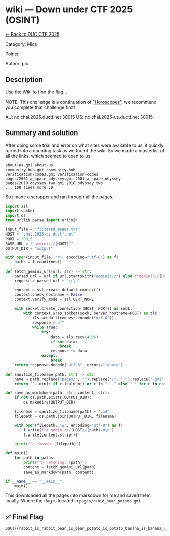 ﻿# wiki — Down under CTF 2025 (OSINT)

[← Back to DUC CTF 2025](../ctf-duc-2025.md)

Category: Mics

Points:

Author: pix

## Description

Use the Wiki to find the flag...

NOTE: This challenge is a continuation of ["Horoscopes"](horoscopes.md), we recommend you complete that challenge first!

AU: nc chal.2025.ductf.net 30015
US: nc chal.2025-us.ductf.net 30015

## Summary and solution

After doing some trial and error on what sites were available to us, it quickly turned into a daunting task as we found the wiki.
So we made a masterlist of all the links, which seemed to open to us.

```
about-us.gmi about-us
community-hub.gmi community-hub
verification-codes.gmi verification-codes
pages/2001_a_space_odyssey.gmi 2001_a_space_odyssey
pages/2010_odyssey_two.gmi 2010_odyssey_two
... 100 lines more :D
```

So i made a scrapper and ran through all the pages.

```python
import ssl
import socket
import os
from urllib.parse import urljoin

input_file = "filtered_pages.txt"
HOST = "chal.2025-us.ductf.net"
PORT = 30015
BASE_URL = f"gemini://{HOST}/"
OUTPUT_DIR = "output"

with open(input_file, "r", encoding="utf-8") as f:
    paths = f.readlines()

def fetch_gemini_url(url: str) -> str:
    parsed_url = url if url.startswith("gemini://") else f"gemini://{HOST}/{url}"
    request = parsed_url + "\r\n"

    context = ssl.create_default_context()
    context.check_hostname = False
    context.verify_mode = ssl.CERT_NONE

    with socket.create_connection((HOST, PORT)) as sock:
        with context.wrap_socket(sock, server_hostname=HOST) as tls:
            tls.sendall(request.encode("utf-8"))
            response = b""
            while True:
                try:
                    data = tls.recv(4096)
                    if not data:
                        break
                    response += data
                except:
                    break
    return response.decode("utf-8", errors="ignore")

def sanitize_filename(path: str) -> str:
    name = path.replace("pages/", "").replace("/", "_").replace(".gmi", "")
    return "".join(c if c.isalnum() or c in "-_." else "_" for c in name)

def save_as_markdown(path: str, content: str):
    if not os.path.exists(OUTPUT_DIR):
        os.makedirs(OUTPUT_DIR)

    filename = sanitize_filename(path) + ".md"
    filepath = os.path.join(OUTPUT_DIR, filename)

    with open(filepath, "w", encoding="utf-8") as f:
        f.write(f"# gemini://{HOST}/{path}\n\n")
        f.write(content.strip())

    print(f"✅ Saved: {filepath}")

def main():
    for path in paths:
        print(f"🔗 Fetching: {path}")
        content = fetch_gemini_url(path)
        save_as_markdown(path, content)

if __name__ == "__main__":
    main()
```

This downloaded all the pages into markdown for me and saved them locally. Where the flag is located in `pages/rabid_bean_potato.gmi`

## ✅ Final Flag

    DUCTF{rabbit_is_rabbit_bean_is_bean_potato_is_potato_banana_is_banana_carrot_is_carrot}